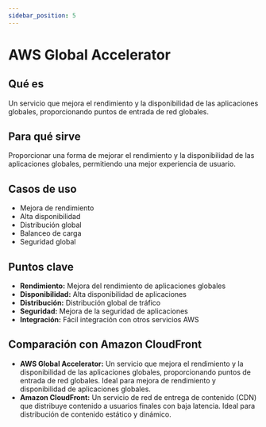 ```yaml
---
sidebar_position: 5
---
```


# AWS Global Accelerator

## Qué es
Un servicio que mejora el rendimiento y la disponibilidad de las aplicaciones globales, proporcionando puntos de entrada de red globales.

## Para qué sirve
Proporcionar una forma de mejorar el rendimiento y la disponibilidad de las aplicaciones globales, permitiendo una mejor experiencia de usuario.

## Casos de uso
- Mejora de rendimiento
- Alta disponibilidad
- Distribución global
- Balanceo de carga
- Seguridad global

## Puntos clave
- **Rendimiento:** Mejora del rendimiento de aplicaciones globales
- **Disponibilidad:** Alta disponibilidad de aplicaciones
- **Distribución:** Distribución global de tráfico
- **Seguridad:** Mejora de la seguridad de aplicaciones
- **Integración:** Fácil integración con otros servicios AWS

## Comparación con Amazon CloudFront
- **AWS Global Accelerator:** Un servicio que mejora el rendimiento y la disponibilidad de las aplicaciones globales, proporcionando puntos de entrada de red globales. Ideal para mejora de rendimiento y disponibilidad de aplicaciones globales.
- **Amazon CloudFront:** Un servicio de red de entrega de contenido (CDN) que distribuye contenido a usuarios finales con baja latencia. Ideal para distribución de contenido estático y dinámico. 
